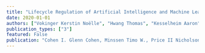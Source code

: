 ```yaml
---
title: "Lifecycle Regulation of Artificial Intelligence and Machine Learning-Based Software in Medicine"
date: 2020-01-01
authors: ["Vokinger Kerstin Noëlle", "Hwang Thomas", "Kesselheim Aaron"] 
publication_types: ["3"]
featured: False
publication: "Cohen I. Glenn Cohen, Minssen Timo W., Price II Nicholson, Robertson Christopher, Shachar Carmel (eds.). The Future of Medical Device Regulation: Innovation and Protection, Cambridge University Press"
---
```

